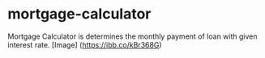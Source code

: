 # mortgage-calculator
Mortgage Calculator is determines the monthly payment of  loan with given interest rate. 
[Image] (https://ibb.co/kBr368G)
